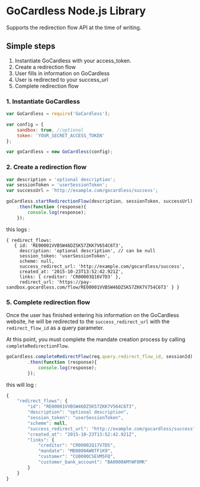 # GoCardless Node.js Library

Supports the redirection flow API at the time of writing.

## Simple steps

1. Instantiate GoCardless with your access_token.
2. Create a redirection flow
3. User fills in information on GoCardless
4. User is redirected to your success_url
5. Complete redirection flow

### 1. Instantiate GoCardless

```javascript
var GoCardless = require('GoCardless');

var config = {
	sandbox: true, //optional
	token: 'YOUR_SECRET_ACCESS_TOKEN'
};

var goCardless = new GoCardless(config);

```

### 2. Create a redirection flow

```javascript
var description = 'optional description';
var sessionToken = 'userSessionToken';
var successUrl = 'http://example.com/gocardless/success';

goCardless.startRedirectionFlow(description, sessionToken, successUrl)
	.then(function (response){
		console.log(response);
	});
```

this logs : 
```
{ redirect_flows: 
   { id: 'RE00001VVBSW46DZSK57ZKK7V654C6T3',
     description: 'optional description', // can be null
     session_token: 'userSessionToken',
     scheme: null,
     success_redirect_url: 'http://example.com/gocardless/success',
     created_at: '2015-10-23T13:52:42.921Z',
     links: { creditor: 'CR00003Q16V7D3' },
     redirect_url: 'https://pay-sandbox.gocardless.com/flow/RE00001VVBSW46DZSK57ZKK7V754C6T3' } }

```

### 5. Complete redirection flow

Once the user has finished entering his information on the GoCardless website, he will be redirected to the `success_redirect_url` with the `redirect_flow_id` as a query parameter.

At this point, you must complete the mandate creation process by calling `completeRedirectionFlow`.

```javascript
goCardless.completeRedirectFlow(req.query.redirect_flow_id, sessionId)
		.then(function (response){
			console.log(response);
		});
```

this will log : 

```javascript
{
    "redirect_flows": {
        "id": "RE00001VVBSW46DZSK57ZKK7V564C6T3",
        "description": "optional description",
        "session_token": "userSessionToken",
        "scheme": null,
        "success_redirect_url": "http://example.com/gocardless/success",
        "created_at": "2015-10-23T13:52:42.921Z",
        "links": {
            "creditor": "CR00002Q17V7D5",
            "mandate": "MD0000AW8TF1K9",
            "customer": "CU0000CSEVM5FQ",
            "customer_bank_account": "BA0000AMYWF8MK"
        }
    }
}
```

